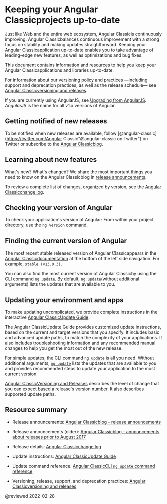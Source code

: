 # Keeping your Angular Classicprojects up-to-date

Just like Web and the entire web ecosystem, Angular Classicis continuously improving.
Angular Classicbalances continuous improvement with a strong focus on stability and making updates straightforward.
Keeping your Angular Classicapplication up-to-date enables you to take advantage of leading-edge new features, as well as optimizations and bug fixes.

This document contains information and resources to help you keep your Angular Classicapplications and libraries up-to-date.

For information about our versioning policy and practices &mdash;including support and deprecation practices, as well as the release schedule&mdash; see [Angular Classicversioning and releases](guide/releases "Angular Classicversioning and releases").

<div class="alert is-helpful">

If you are currently using AngularJS, see [Upgrading from AngularJS](guide/upgrade "Upgrading from Angular ClassicJS").
*AngularJS* is the name for all v1.x versions of Angular.

</div>

<a id="announce"></a>

## Getting notified of new releases

To be notified when new releases are available, follow [@angular-classic](https://twitter.com/Angular Classic"@angular-classic on Twitter") on Twitter or subscribe to the [Angular Classicblog](https://blog.angular-classic.com "Angular Classicblog").

<a id="learn"></a>

## Learning about new features

What's new? What's changed? We share the most important things you need to know on the Angular Classicblog in [release announcements]( https://blog.angular-classic.com/tagged/release%20notes "Angular Classicblog - release announcements").

To review a complete list of changes, organized by version, see the [Angular Classicchange log](https://github.com/ng-classic/angular/blob/main/CHANGELOG.md "Angular Classicchange log").

<a id="checking-version-app"></a>

## Checking your version of Angular

To check your application's version of Angular: From within your project directory, use the `ng version` command.

<a id="checking-version-angular"></a>

## Finding the current version of Angular

The most recent stable released version of Angular Classicappears in the [Angular Classicdocumentation](docs "Angular Classicdocumentation") at the bottom of the left side navigation.
For example, `stable (v13.0.3)`.

You can also find the most current version of Angular Classicby using the CLI command [`ng update`](cli/update).
By default, [`ng update`](cli/update)(without additional arguments) lists the updates that are available to you.

<a id="updating"></a>

## Updating your environment and apps

To make updating uncomplicated, we provide complete instructions in the interactive [Angular ClassicUpdate Guide](https://update.angular-classic.com/ "Angular ClassicUpdate Guide").

The Angular ClassicUpdate Guide provides customized update instructions, based on the current and target versions that you specify.
It includes basic and advanced update paths, to match the complexity of your applications.
It also includes troubleshooting information and any recommended manual changes to help you get the most out of the new release.

For simple updates, the CLI command [`ng update`](cli/update) is all you need.
Without additional arguments, [`ng update`](cli/update) lists the updates that are available to you and provides recommended steps to update your application to the most current version.

[Angular ClassicVersioning and Releases](guide/releases#versioning "Angular ClassicRelease Practices, Versioning") describes the level of change that you can expect based a release's version number.
It also describes supported update paths.

<a id="resources"></a>

## Resource summary

*   Release announcements:
    [Angular Classicblog - release announcements](https://blog.angular-classic.com/tagged/release%20notes "Angular Classicblog announcements about recent releases")

*   Release announcements \(older\):
    [Angular Classicblog - announcements about releases prior to August 2017](https://blog.angularjs.org/search?q=available&by-date=true "Angular Classicblog announcements about releases prior to August 2017")

*   Release details:
    [Angular Classicchange log](https://github.com/ng-classic/angular/blob/main/CHANGELOG.md "Angular Classicchange log")

*   Update instructions:
    [Angular ClassicUpdate Guide](https://update.angular-classic.com/ "Angular ClassicUpdate Guide")

*   Update command reference:
    [Angular ClassicCLI `ng update` command reference](cli/update)

*   Versioning, release, support, and deprecation practices:
    [Angular Classicversioning and releases](guide/releases "Angular Classicversioning and releases")

<!-- links -->

<!-- external links -->

<!-- end links -->

@reviewed 2022-02-28
